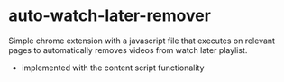# auto-watch-later-remover
Simple chrome extension with a javascript file that executes on relevant pages to automatically removes videos from watch later playlist.
- implemented with the content script functionality
